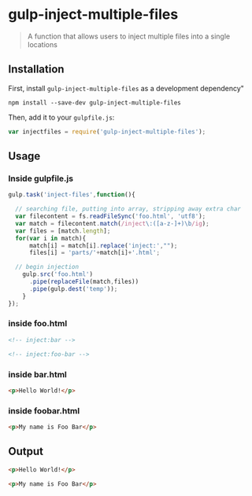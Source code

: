# gulp-inject-multiple-files
> A function that allows users to inject multiple files into a single locations

## Installation

First, install `gulp-inject-multiple-files` as a development dependency"

```shell
npm install --save-dev gulp-inject-multiple-files
```

Then, add it to your `gulpfile.js`:

```javascript
var injectfiles = require('gulp-inject-multiple-files');
```

## Usage

### Inside gulpfile.js

```javascript
gulp.task('inject-files',function(){

  // searching file, putting into array, stripping away extra char
  var filecontent = fs.readFileSync('foo.html', 'utf8');
  var match = filecontent.match(/inject\:([a-z-]+)\b/ig);
  var files = [match.length];
  for(var i in match){
      match[i] = match[i].replace('inject:',"");
      files[i] = 'parts/'+match[i]+'.html';

  // begin injection
    gulp.src('foo.html')
      .pipe(replaceFile(match,files))
      .pipe(gulp.dest('temp'));
    }
});
```

### inside foo.html

```html
<!-- inject:bar -->

<!-- inject:foo-bar -->
```

### inside bar.html

```html
<p>Hello World!</p>
```

### inside foobar.html

```html
<p>My name is Foo Bar</p>
```

## Output

```html
<p>Hello World!</p>

<p>My name is Foo Bar</p>
```

[npm-url]: https://www.npmjs.com/package/gulp-inject-multiple-files
